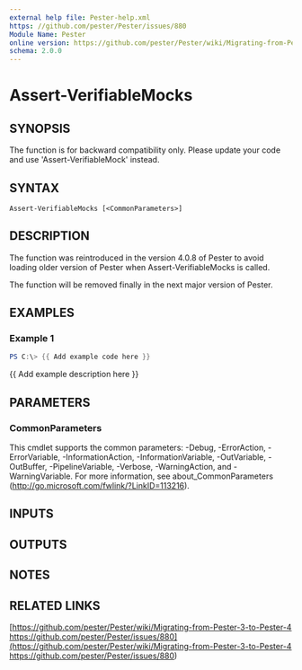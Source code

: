 ```yaml
---
external help file: Pester-help.xml
https: //github.com/pester/Pester/issues/880
Module Name: Pester
online version: https://github.com/pester/Pester/wiki/Migrating-from-Pester-3-to-Pester-4
schema: 2.0.0
---
```


# Assert-VerifiableMocks

## SYNOPSIS
The function is for backward compatibility only.
Please update your code and use 'Assert-VerifiableMock' instead.

## SYNTAX

```
Assert-VerifiableMocks [<CommonParameters>]
```

## DESCRIPTION
The function was reintroduced in the version 4.0.8 of Pester to avoid loading older version of Pester when Assert-VerifiableMocks is called.

The function will be removed finally in the next major version of Pester.

## EXAMPLES

### Example 1
```powershell
PS C:\> {{ Add example code here }}
```

{{ Add example description here }}

## PARAMETERS

### CommonParameters
This cmdlet supports the common parameters: -Debug, -ErrorAction, -ErrorVariable, -InformationAction, -InformationVariable, -OutVariable, -OutBuffer, -PipelineVariable, -Verbose, -WarningAction, and -WarningVariable. For more information, see about_CommonParameters (http://go.microsoft.com/fwlink/?LinkID=113216).

## INPUTS

## OUTPUTS

## NOTES

## RELATED LINKS

[https://github.com/pester/Pester/wiki/Migrating-from-Pester-3-to-Pester-4
https://github.com/pester/Pester/issues/880](https://github.com/pester/Pester/wiki/Migrating-from-Pester-3-to-Pester-4
https://github.com/pester/Pester/issues/880)

